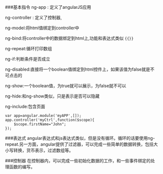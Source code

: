 ###基本指令
ng-app : 定义了angularJS应用

ng-controller : 定义了控制器,

ng-model:将html值绑定到controller中

ng-bind:将controller中的数据绑定到html上,功能和表达式类似 `{{}}`

ng-repeat:循环打印数组

ng-if:判断条件是否成立

ng-disabled:直接将一个boolean值绑定到html控件上，如果该值为false就是不可点击的

ng-show:一个boolean值，为true就可以展示，为false就不可以

ng-hide:和ng-show类似，只是表示是否可以隐藏

ng-include:包含页面


```
var app=angular.module('myAPP',[]);
app.controller('myCtrl',function($scope){
	$scope.firstName="John";
});
```

###表达式
angular表达式和js表达式类似，但是没有循环。循环的话要使用ng-repeat.另一方面，angular提供了过滤器，可以完成一些简单的数据转换，包括大小写转换，货币表示，过滤数组等。

###控制器
在控制器内，可以完成一些初始化数据的工作，和一些事件绑定的处理函数的编写。






